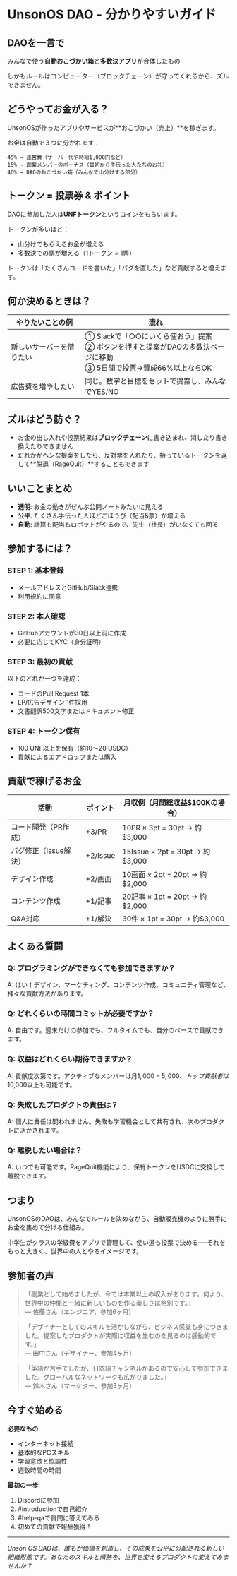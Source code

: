 # UnsonOS DAO - 分かりやすいガイド

## DAOを一言で

みんなで使う**自動おこづかい箱**と**多数決アプリ**が合体したもの

しかもルールはコンピューター（ブロックチェーン）が守ってくれるから、ズルできません。

## どうやってお金が入る？

UnsonOSが作ったアプリやサービスが**おこづかい（売上）**を稼ぎます。

お金は自動で３つに分かれます：

```
45% → 運営費（サーバー代や時給1,000円など）
15% → 創業メンバーのボーナス（最初から手伝った人たちのお礼）  
40% → DAOのおこづかい箱（みんなで山分けする部分）
```

## トークン = 投票券 & ポイント

DAOに参加した人は**UNFトークン**というコインをもらいます。

トークンが多いほど：
- 山分けでもらえるお金が増える
- 多数決での票が増える（1トークン = 1票）

トークンは「たくさんコードを書いた」「バグを直した」など貢献すると増えます。

## 何か決めるときは？

| やりたいことの例 | 流れ |
|---------------|------|
| 新しいサーバーを借りたい | ① Slackで「○○にいくら使おう」提案<br>② ボタンを押すと提案がDAOの多数決ページに移動<br>③ 5日間で投票→賛成66%以上ならOK |
| 広告費を増やしたい | 同じ。数字と目標をセットで提案し、みんなでYES/NO |

## ズルはどう防ぐ？

- お金の出し入れや投票結果は**ブロックチェーン**に書き込まれ、消したり書き換えたりできません
- だれかがヘンな提案をしたら、反対票を入れたり、持っているトークンを返して**脱退（RageQuit）**することもできます

## いいことまとめ

- **透明**: お金の動きがぜんぶ公開ノートみたいに見える
- **公平**: たくさん手伝った人ほどごほうび（配当&票）が増える  
- **自動**: 計算も配当もロボットがやるので、先生（社長）がいなくても回る

## 参加するには？

### STEP 1: 基本登録
- メールアドレスとGitHub/Slack連携
- 利用規約に同意

### STEP 2: 本人確認
- GitHubアカウントが30日以上前に作成
- 必要に応じてKYC（身分証明）

### STEP 3: 最初の貢献
以下のどれか一つを達成：
- コードのPull Request 1本
- LP/広告デザイン 1件採用  
- 文書翻訳500文字またはドキュメント修正

### STEP 4: トークン保有
- 100 UNF以上を保有（約10〜20 USDC）
- 貢献によるエアドロップまたは購入

## 貢献で稼げるお金

| 活動 | ポイント | 月収例（月間総収益$100Kの場合） |
|------|----------|----------------------------------|
| コード開発（PR作成） | +3/PR | 10PR × 3pt = 30pt → 約$3,000 |
| バグ修正（Issue解決） | +2/Issue | 15Issue × 2pt = 30pt → 約$3,000 |
| デザイン作成 | +2/画面 | 10画面 × 2pt = 20pt → 約$2,000 |
| コンテンツ作成 | +1/記事 | 20記事 × 1pt = 20pt → 約$2,000 |
| Q&A対応 | +1/解決 | 30件 × 1pt = 30pt → 約$3,000 |

## よくある質問

### Q: プログラミングができなくても参加できますか？
A: はい！デザイン、マーケティング、コンテンツ作成、コミュニティ管理など、様々な貢献方法があります。

### Q: どれくらいの時間コミットが必要ですか？
A: 自由です。週末だけの参加でも、フルタイムでも、自分のペースで貢献できます。

### Q: 収益はどれくらい期待できますか？
A: 貢献度次第です。アクティブなメンバーは月$1,000-5,000、トップ貢献者は$10,000以上も可能です。

### Q: 失敗したプロダクトの責任は？
A: 個人に責任は問われません。失敗も学習機会として共有され、次のプロダクトに活かされます。

### Q: 離脱したい場合は？
A: いつでも可能です。RageQuit機能により、保有トークンをUSDCに交換して離脱できます。

## つまり

UnsonOSのDAOは、みんなでルールを決めながら、自動販売機のように勝手にお金を集めて分ける仕組み。

中学生がクラスの学級費をアプリで管理して、使い道も投票で決める──それをもっと大きく、世界中の人とやるイメージです。

## 参加者の声

> 「副業として始めましたが、今では本業以上の収入があります。何より、世界中の仲間と一緒に新しいものを作る楽しさは格別です。」  
> — 佐藤さん（エンジニア、参加6ヶ月）

> 「デザイナーとしてのスキルを活かしながら、ビジネス感覚も身につきました。提案したプロダクトが実際に収益を生むのを見るのは感動的です。」  
> — 田中さん（デザイナー、参加4ヶ月）

> 「英語が苦手でしたが、日本語チャンネルがあるので安心して参加できました。グローバルなネットワークも広がりました。」  
> — 鈴木さん（マーケター、参加3ヶ月）

## 今すぐ始める

**必要なもの**:
- インターネット接続
- 基本的なPCスキル
- 学習意欲と協調性
- 週数時間の時間

**最初の一歩**:
1. Discordに参加
2. #introductionで自己紹介
3. #help-qaで質問に答えてみる
4. 初めての貢献で報酬獲得！

---

*Unson OS DAOは、誰もが価値を創造し、その成果を公平に分配される新しい組織形態です。あなたのスキルと情熱を、世界を変えるプロダクトに変えてみませんか？*